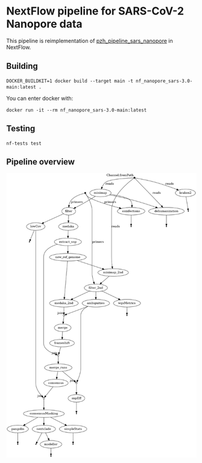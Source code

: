 NextFlow pipeline for SARS-CoV-2 Nanopore data
==============================================

This pipeline is reimplementation of [pzh_pipeline_sars_nanopore](https://github.com/michallaz/pzh_pipeline_sars_nanopore) in NextFlow.

Building
------

    DOCKER_BUILDKIT=1 docker build --target main -t nf_nanopore_sars-3.0-main:latest .

You can enter docker with:

    docker run -it --rm nf_nanopore_sars-3.0-main:latest

Testing
-------

    nf-tests test

Pipeline overview
-----------------

![Pipeline overview](flowchart-raw.png)
